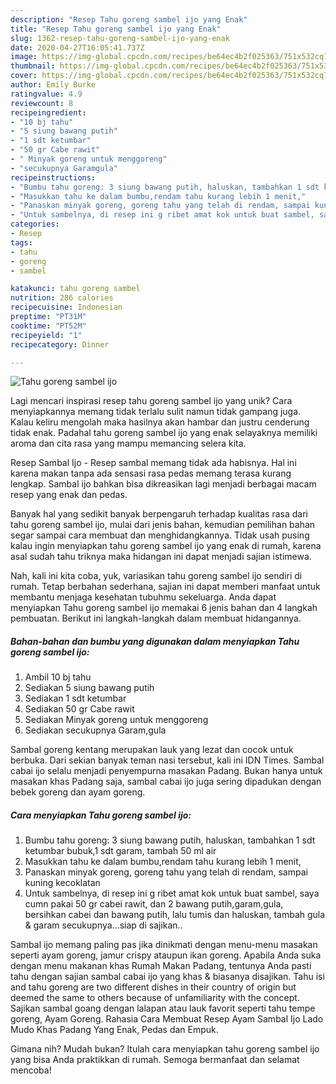 ```yaml
---
description: "Resep Tahu goreng sambel ijo yang Enak"
title: "Resep Tahu goreng sambel ijo yang Enak"
slug: 1362-resep-tahu-goreng-sambel-ijo-yang-enak
date: 2020-04-27T16:05:41.737Z
image: https://img-global.cpcdn.com/recipes/be64ec4b2f025363/751x532cq70/tahu-goreng-sambel-ijo-foto-resep-utama.jpg
thumbnail: https://img-global.cpcdn.com/recipes/be64ec4b2f025363/751x532cq70/tahu-goreng-sambel-ijo-foto-resep-utama.jpg
cover: https://img-global.cpcdn.com/recipes/be64ec4b2f025363/751x532cq70/tahu-goreng-sambel-ijo-foto-resep-utama.jpg
author: Emily Burke
ratingvalue: 4.9
reviewcount: 8
recipeingredient:
- "10 bj tahu"
- "5 siung bawang putih"
- "1 sdt ketumbar"
- "50 gr Cabe rawit"
- " Minyak goreng untuk menggoreng"
- "secukupnya Garamgula"
recipeinstructions:
- "Bumbu tahu goreng: 3 siung bawang putih, haluskan, tambahkan 1 sdt ketumbar bubuk,1 sdt garam, tambah 50 ml air"
- "Masukkan tahu ke dalam bumbu,rendam tahu kurang lebih 1 menit,"
- "Panaskan minyak goreng, goreng tahu yang telah di rendam, sampai kuning kecoklatan"
- "Untuk sambelnya, di resep ini g ribet amat kok untuk buat sambel, saya cumn pakai 50 gr cabei rawit, dan 2 bawang putih,garam,gula, bersihkan cabei dan bawang putih, lalu tumis dan haluskan, tambah gula &amp; garam secukupnya...siap di sajikan.."
categories:
- Resep
tags:
- tahu
- goreng
- sambel

katakunci: tahu goreng sambel 
nutrition: 286 calories
recipecuisine: Indonesian
preptime: "PT31M"
cooktime: "PT52M"
recipeyield: "1"
recipecategory: Dinner

---
```



![Tahu goreng sambel ijo](https://img-global.cpcdn.com/recipes/be64ec4b2f025363/751x532cq70/tahu-goreng-sambel-ijo-foto-resep-utama.jpg)

Lagi mencari inspirasi resep tahu goreng sambel ijo yang unik? Cara menyiapkannya memang tidak terlalu sulit namun tidak gampang juga. Kalau keliru mengolah maka hasilnya akan hambar dan justru cenderung tidak enak. Padahal tahu goreng sambel ijo yang enak selayaknya memiliki aroma dan cita rasa yang mampu memancing selera kita.

Resep Sambal Ijo - Resep sambal memang tidak ada habisnya. Hal ini karena makan tanpa ada sensasi rasa pedas memang terasa kurang lengkap. Sambal ijo bahkan bisa dikreasikan lagi menjadi berbagai macam resep yang enak dan pedas.

Banyak hal yang sedikit banyak berpengaruh terhadap kualitas rasa dari tahu goreng sambel ijo, mulai dari jenis bahan, kemudian pemilihan bahan segar sampai cara membuat dan menghidangkannya. Tidak usah pusing kalau ingin menyiapkan tahu goreng sambel ijo yang enak di rumah, karena asal sudah tahu triknya maka hidangan ini dapat menjadi sajian istimewa.


Nah, kali ini kita coba, yuk, variasikan tahu goreng sambel ijo sendiri di rumah. Tetap berbahan sederhana, sajian ini dapat memberi manfaat untuk membantu menjaga kesehatan tubuhmu sekeluarga. Anda dapat menyiapkan Tahu goreng sambel ijo memakai 6 jenis bahan dan 4 langkah pembuatan. Berikut ini langkah-langkah dalam membuat hidangannya.

<!--inarticleads1-->

##### Bahan-bahan dan bumbu yang digunakan dalam menyiapkan Tahu goreng sambel ijo:

1. Ambil 10 bj tahu
1. Sediakan 5 siung bawang putih
1. Sediakan 1 sdt ketumbar
1. Sediakan 50 gr Cabe rawit
1. Sediakan  Minyak goreng untuk menggoreng
1. Sediakan secukupnya Garam,gula


Sambal goreng kentang merupakan lauk yang lezat dan cocok untuk berbuka. Dari sekian banyak teman nasi tersebut, kali ini IDN Times. Sambal cabai ijo selalu menjadi penyempurna masakan Padang. Bukan hanya untuk masakan khas Padang saja, sambal cabai ijo juga sering dipadukan dengan bebek goreng dan ayam goreng. 

<!--inarticleads2-->

##### Cara menyiapkan Tahu goreng sambel ijo:

1. Bumbu tahu goreng: 3 siung bawang putih, haluskan, tambahkan 1 sdt ketumbar bubuk,1 sdt garam, tambah 50 ml air
1. Masukkan tahu ke dalam bumbu,rendam tahu kurang lebih 1 menit,
1. Panaskan minyak goreng, goreng tahu yang telah di rendam, sampai kuning kecoklatan
1. Untuk sambelnya, di resep ini g ribet amat kok untuk buat sambel, saya cumn pakai 50 gr cabei rawit, dan 2 bawang putih,garam,gula, bersihkan cabei dan bawang putih, lalu tumis dan haluskan, tambah gula &amp; garam secukupnya...siap di sajikan..


Sambal ijo memang paling pas jika dinikmati dengan menu-menu masakan seperti ayam goreng, jamur crispy ataupun ikan goreng. Apabila Anda suka dengan menu makanan khas Rumah Makan Padang, tentunya Anda pasti tahu dengan sajian sambal cabai ijo yang khas &amp; biasanya disajikan. Tahu isi and tahu goreng are two different dishes in their country of origin but deemed the same to others because of unfamiliarity with the concept. Sajikan sambal goang dengan lalapan atau lauk favorit seperti tahu tempe goreng, Ayam Goreng. Rahasia Cara Membuat Resep Ayam Sambal Ijo Lado Mudo Khas Padang Yang Enak, Pedas dan Empuk. 

Gimana nih? Mudah bukan? Itulah cara menyiapkan tahu goreng sambel ijo yang bisa Anda praktikkan di rumah. Semoga bermanfaat dan selamat mencoba!
